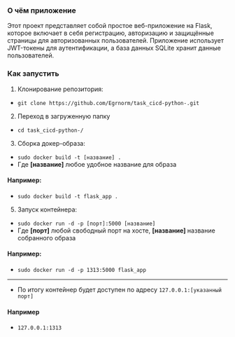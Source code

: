 ### О чём приложение
Этот проект представляет собой простое веб-приложение на Flask, которое включает в себя регистрацию, авторизацию и защищённые страницы для авторизованных пользователей.
Приложение использует JWT-токены для аутентификации, а база данных SQLite хранит данные пользователей.
  
### Как запустить

1. Клонирование репозитория:    
- `git clone https://github.com/Egrnorm/task_cicd-python-.git`  
  
2. Переход в загруженную папку  
- `cd task_cicd-python-/`  
  
3. Сборка докер-образа:  
- `sudo docker build -t [название] .`  
- Где **[название]** любое удобное название для образа
#### Например:  
- `sudo docker build -t flask_app .`  
  
5. Запуск контейнера:  
- `sudo docker run -d -p [порт]:5000 [название]`  
- Где **[порт]** любой свободный порт на хосте, **[название]** название собранного образа  
#### Например:  
- `sudo docker run -d -p 1313:5000 flask_app`

--- 

- По итогу контейнер будет доступен по адресу `127.0.0.1:[указанный порт]`  
#### Например
- `127.0.0.1:1313`


